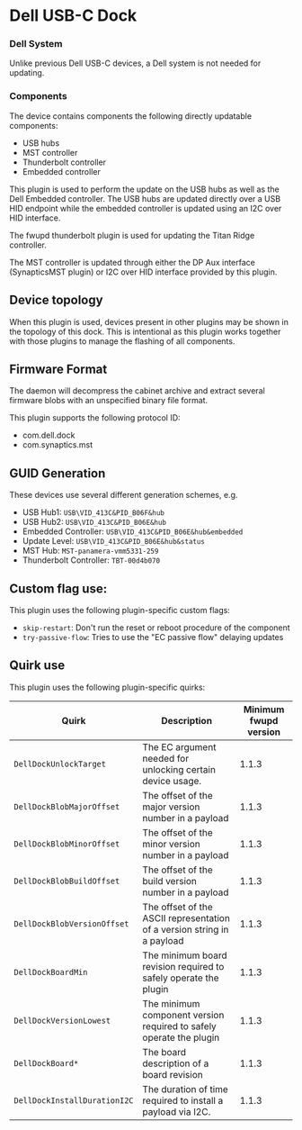 Dell USB-C Dock
=========

### Dell System
Unlike previous Dell USB-C devices, a Dell system is not needed for updating.

### Components
The device contains components the following directly updatable components:
* USB hubs
* MST controller
* Thunderbolt controller
* Embedded controller

This plugin is used to perform the update on the USB hubs as well as the Dell
Embedded controller.  The USB hubs are updated directly over a USB HID endpoint
while the embedded controller is updated using an I2C over HID interface.

The fwupd thunderbolt plugin is used for updating the Titan Ridge controller.

The MST controller is updated through either the DP Aux interface
(SynapticsMST plugin) or I2C over HID interface provided by this plugin.

## Device topology
When this plugin is used, devices present in other plugins may be shown in
the topology of this dock.  This is intentional as this plugin works together
with those plugins to manage the flashing of all components.

Firmware Format
---------------

The daemon will decompress the cabinet archive and extract several firmware
blobs with an unspecified binary file format.

This plugin supports the following protocol ID:

 * com.dell.dock
 * com.synaptics.mst

GUID Generation
---------------

These devices use several different generation schemes, e.g.

 * USB Hub1: `USB\VID_413C&PID_B06F&hub`
 * USB Hub2: `USB\VID_413C&PID_B06E&hub`
 * Embedded Controller: `USB\VID_413C&PID_B06E&hub&embedded`
 * Update Level: `USB\VID_413C&PID_B06E&hub&status`
 * MST Hub: `MST-panamera-vmm5331-259`
 * Thunderbolt Controller: `TBT-00d4b070`

Custom flag use:
----------------
This plugin uses the following plugin-specific custom flags:

* `skip-restart`: Don't run the reset or reboot procedure of the component
* `try-passive-flow`: Tries to use the "EC passive flow" delaying updates

Quirk use
---------
This plugin uses the following plugin-specific quirks:

| Quirk                        | Description                                                             | Minimum fwupd version |
|------------------------------|-------------------------------------------------------------------------|-----------------------|
| `DellDockUnlockTarget`       | The EC argument needed for unlocking certain device usage.              | 1.1.3                 |
| `DellDockBlobMajorOffset`    | The offset of the major version number in a payload                     | 1.1.3                 |
| `DellDockBlobMinorOffset`    | The offset of the minor version number in a payload                     | 1.1.3                 |
| `DellDockBlobBuildOffset`    | The offset of the build version number in a payload                     | 1.1.3                 |
| `DellDockBlobVersionOffset`  | The offset of the ASCII representation of a version string in a payload | 1.1.3                 |
| `DellDockBoardMin`           | The minimum board revision required to safely operate the plugin        | 1.1.3                 |
| `DellDockVersionLowest`      | The minimum component version required to safely operate the plugin     | 1.1.3                 |
| `DellDockBoard*`             | The board description of a board revision                               | 1.1.3                 |
| `DellDockInstallDurationI2C` | The duration of time required to install a payload via I2C.             | 1.1.3                 |
